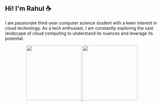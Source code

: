 ## Hi! I'm Rahul ☕

I am passionate third-year computer science student with a keen interest in cloud technology. As a tech enthusiast, I am constantly exploring the vast landscape of cloud computing to understand its nuances and leverage its potential.


<p align="center">
<a href="https://github.com/vxsparsh">
  <img height="180em" src="https://github-readme-stats-eight-theta.vercel.app/api?username=CrisPBacon84&show_icons=true&theme=radical&include_all_commits=true&count_private=true"/>
  <img height="180em" src="https://github-readme-stats-eight-theta.vercel.app/api/top-langs/?username=CrisPBacon84&layout=compact&langs_count=8&theme=radical&hide=cmake"/>
</a>
</p>











